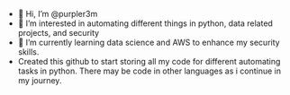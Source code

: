 - 👋 Hi, I’m @purpler3m
- 👀 I’m interested in automating different things in python, data related projects, and security
- 🌱 I’m currently learning data science and AWS to enhance my security skills.
- Created this github to start storing all my code for different automating tasks in python.  There may be code in other languages as i continue in my journey.

<!---
purpler3m/purpler3m is a ✨ special ✨ repository because its `README.md` (this file) appears on your GitHub profile.
You can click the Preview link to take a look at your changes.
--->

